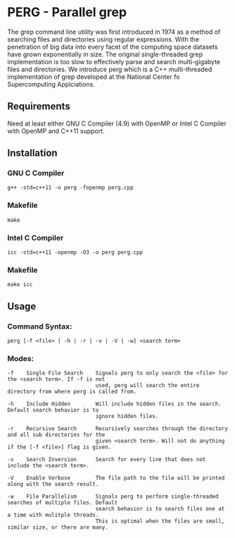# PERG - Parallel grep
The grep command line utility was first introduced in 1974 as a method of searching files and directories using regular expressions. With the penetration of big data into every facet of the computing space datasets have grown exponentially in size. The original single-threaded grep implementation is too slow to effectively parse and search multi-gigabyte files and directories. We introduce perg which is a C++ multi-threaded implementation of grep developed at the National Center fo Supercomputing Applciations.

## Requirements
Need at least either GNU C Compiler (4.9) with OpenMP or Intel C Compiler with OpenMP and C++11 support.

## Installation
### GNU C Compiler
    g++ -std=c++11 -o perg -fopenmp perg.cpp

### Makefile
    make
    
### Intel C Compiler
    icc -std=c++11 -openmp -O3 -o perg perg.cpp
    
### Makefile
    make icc

## Usage
### Command Syntax:
    perg [-f <file> | -h | -r | -v | -V | -w] <search term>

### Modes:

    -f    Single File Search    Signals perg to only search the <file> for the <search term>. If -f is not
                                used, perg will search the entire directory from where perg is called from.

    -h    Include Hidden        Will include hidden files in the search. Default search behavior is to
                                ignore hidden files.

    -r    Recursive Search      Recursively searches through the directory and all sub directories for the 
                                given <search term>. Will not do anything if the [-f <file>] flag is given.

    -v    Search Inversion      Search for every line that does not include the <search term>.

    -V    Enable Verbose        The file path to the file will be printed along with the search result.
    
    -w    File Parallelism      Signals perg to perform single-threaded searches of multiple files. Default
                                search behavior is to search files one at a time with mulitple threads.
                                This is optimal when the files are small, similar size, or there are many.

